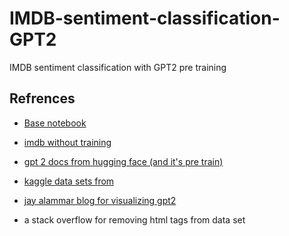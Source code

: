 # IMDB-sentiment-classification-GPT2
IMDB sentiment classification with GPT2 pre training


## Refrences
 - [Base notebook]( https://github.com/jalammar/jalammar.github.io/blob/master/notebooks/bert/A_Visual_Notebook_to_Using_BERT_for_the_First_Time.ipynb)

- [imdb without training](https://machinelearningmastery.com/predict-sentiment-movie-reviews-using-deep-learning/)

- [gpt 2 docs from hugging face (and it's pre train)](https://huggingface.co/transformers/model_doc/gpt2.html)

- [kaggle data sets from](https://www.kaggle.com/lakshmi25npathi/imdb-dataset-of-50k-movie-reviews)

- [jay alammar blog for visualizing gpt2](http://jalammar.github.io/illustrated-gpt2/)

- a stack overflow for removing html tags from data set
